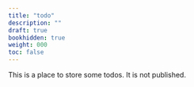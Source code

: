 ```yaml
---
title: "todo"
description: ""
draft: true
bookhidden: true
weight: 000
toc: false
---
```

This is a place to store some todos. 
It is not published.